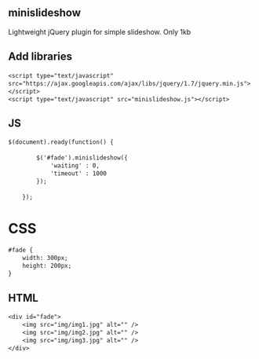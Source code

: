## minislideshow


Lightweight jQuery plugin for simple slideshow. Only 1kb




## Add libraries

	<script type="text/javascript" src="https://ajax.googleapis.com/ajax/libs/jquery/1.7/jquery.min.js"></script>
	<script type="text/javascript" src="minislideshow.js"></script>



## JS

	$(document).ready(function() {

			$('#fade').minislideshow({
				'waiting' : 0,
				'timeout' : 1000
			});

		});	




# CSS

	#fade {
		width: 300px;
		height: 200px;
	}




## HTML

	<div id="fade">
		<img src="img/img1.jpg" alt="" />
		<img src="img/img2.jpg" alt="" />
		<img src="img/img3.jpg" alt="" />
	</div>


